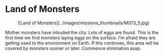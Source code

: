 # Land of Monsters

<figure markdown>
![Land of Monsters](../images/missions_thumbnails/M073_5.jpg)
</figure>

Mother monsters have intruded the city. Lots of eggs are found.
This is the first time we find monsters laying eggs on the surface. I'm afraid they are getting used to the environment on Earth.
If this continues, this area will be covered by monsters sooner or later. Commence elimination asap.
